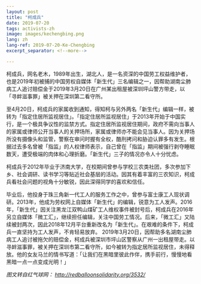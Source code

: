```yaml
---
layout: post
title: "柯成兵"
date: 2019-07-20
tags: activists-zh
image: images/kechengbing.png
lang: zh
lang-ref: 2019-07-20-Ke-Chengbing
excerpt_separator: <!--more-->

---
```


柯成兵，网名老木，1989年出生，湖北人，是一名资深的中国劳工权益维护者，也是2019年初被捕的中国劳权自媒体「新生代」三名编辑之一，因帮助湖南尘肺病工人追讨赔偿金于2019年3月20日在广州某出租屋被深圳坪山警方带走，以「寻衅滋事罪」被关押在深圳第二看守所。

至4月20日，柯成兵的家属收到通知，得知柯与另外两名「新生代」编辑一样，被转为「指定住居所监视居住」。「指定住居所监视居住」于2013年开始于中国实行，是一个极具争议性的监禁方式。指定住居所监视居住期间，政府不需向当事人的家属或律师公开当事人的关押场所，家属或律师亦不能会见当事人。因为关押场所没有摄像头和监管，警察在审问时握有全权，酷刑拷问和胁迫认罪多有发生。根据过去多名曾被「指监」的人权律师表示，自己曾在「指监」期间被强行剥夺睡眠数天，遭受极端的肉体和心理折磨。「新生代」三子的情况亦令人十分忧虑。

柯成兵于2012年毕业于济南大学，在校期间曾参与学校三农类社团，多次参加下乡、社会调研、读书学习等贴近社会基层的活动。因其有着丰富的三农知识，柯成兵看社会问题的视角十分敏锐，因此深得同学的喜欢和信任。

毕业后，他投身于珠三角新一代工人的服务工作之中，曾参与富士康工人现状调研。2013年，他成为劳权网上自媒体「新生代」的编辑，锐意为工人发声。2016年，「新生代」因关注黑龙江双鸭山煤矿工人维权事件被封号后，柯成兵在2016年另立自媒体「微工汇」，继续担任编辑，关注中国劳工情况。后来，「微工汇」又陆续被封两次，因此2018年12月平台重新改名为「新生代」。在艰难的条件下，柯成兵一直坚持为工人发声，不肯轻易放弃。
2019年3月20日，因帮助多名湖南尘肺病工人追讨被拖欠的赔偿金，柯成兵被深圳市坪山区警察从广州一出租屋带走。以寻衅滋事罪，被关押在深圳市第二看守所，如今被转为指定居所监视居住，未得释放。他的女友马兰的情书写道：「让我们在黑暗里彼此作伴，携手前行，慢慢地看黑暗一点一点变成光明！」


<em>图文转自红气球网： <http://redballoonsolidarity.org/3532/></em>
